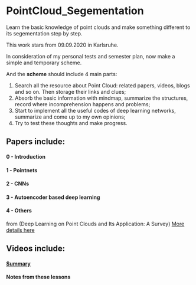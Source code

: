 # PointCloud_Segementation
Learn the basic knowledge of point clouds and make something different to its segementation step by step.

This work stars from 09.09.2020 in Karlsruhe.

In consideration of my personal tests and semester plan, now make a simple and temporary scheme.

And the **scheme** should include 4 main parts:

1. Search all the resource about Point Cloud: related papers, videos, blogs and so on. Then storage their links and clues;
2. Absorb the basic information with mindmap, summarize the structures, record where incomprehension happens and problems;
3. Start to implement all the useful codes of deep learning networks, summarize and come up to my own opinions;
4. Try to test these thoughts and make progress.


## Papers include:

#### 0 - Introduction
#### 1 - Pointnets
#### 2 - CNNs
#### 3 - Autoencoder based deep learning
#### 4 - Others

from (Deep Learning on Point Clouds and Its Application: A Survey)
[More details here](https://github.com/Akira2017inFrankfurt/PointCloud_Segementation/tree/master/Papers/0-Introduction)

## Videos include:
#### [Summary](https://github.com/Akira2017inFrankfurt/PointCloud_Segementation/blob/master/Videos/Summary.md)
#### Notes from these lessons
